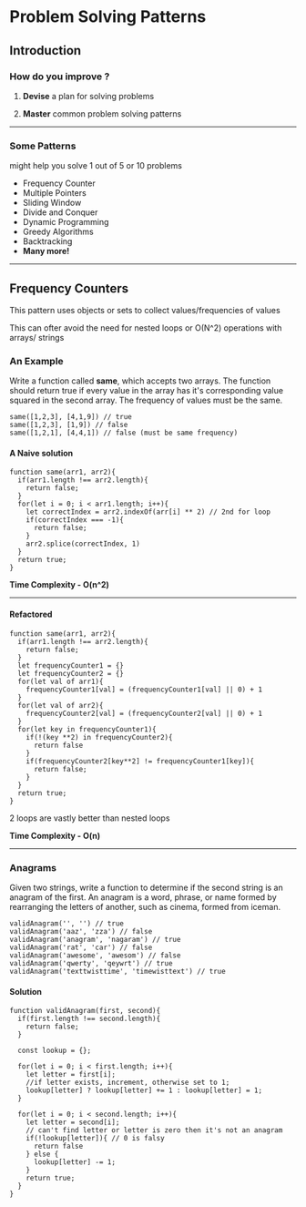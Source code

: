 # Problem Solving Patterns

## Introduction

### How do you improve ?

1. **Devise** a plan for solving problems

2. **Master** common problem solving patterns

---

### Some Patterns

might help you solve 1 out of 5 or 10 problems

- Frequency Counter
- Multiple Pointers
- Sliding Window
- Divide and Conquer
- Dynamic Programming
- Greedy Algorithms
- Backtracking
- **Many more!**

---

## Frequency Counters

This pattern uses objects or sets to collect values/frequencies of values

This can ofter avoid the need for nested loops or O(N^2) operations with arrays/ strings

### An Example

Write a function called **same**, which accepts two arrays. The function should return true if every value in the array has it's corresponding value squared in the second array. The frequency of values must be the same.

```
same([1,2,3], [4,1,9]) // true
same([1,2,3], [1,9]) // false
same([1,2,1], [4,4,1]) // false (must be same frequency)
```

#### A Naive solution

```
function same(arr1, arr2){
  if(arr1.length !== arr2.length){
    return false;
  }
  for(let i = 0; i < arr1.length; i++){
    let correctIndex = arr2.indexOf(arr[i] ** 2) // 2nd for loop
    if(correctIndex === -1){
      return false;
    }
    arr2.splice(correctIndex, 1)
  }
  return true;
}
```

**Time Complexity - O(n^2)**

---

#### Refactored

```
function same(arr1, arr2){
  if(arr1.length !== arr2.length){
    return false;
  }
  let frequencyCounter1 = {}
  let frequencyCounter2 = {}
  for(let val of arr1){
    frequencyCounter1[val] = (frequencyCounter1[val] || 0) + 1
  }
  for(let val of arr2){
    frequencyCounter2[val] = (frequencyCounter2[val] || 0) + 1
  }
  for(let key in frequencyCounter1){
    if(!(key **2) in frequencyCounter2){
      return false
    }
    if(frequencyCounter2[key**2] != frequencyCounter1[key]){
      return false;
    }
  }
  return true;
}
```

2 loops are vastly better than nested loops

**Time Complexity - O(n)**

---

### Anagrams

Given two strings, write a function to determine if the second string is an anagram of the first. An anagram is a word, phrase, or name formed by rearranging the letters of another, such as cinema, formed from iceman.

```
validAnagram('', '') // true
validAnagram('aaz', 'zza') // false
validAnagram('anagram', 'nagaram') // true
validAnagram('rat', 'car') // false
validAnagram('awesome', 'awesom') // false
validAnagram('qwerty', 'qeywrt') // true
validAnagram('texttwisttime', 'timewisttext') // true
```

#### Solution

```
function validAnagram(first, second){
  if(first.length !== second.length){
    return false;
  }

  const lookup = {};

  for(let i = 0; i < first.length; i++){
    let letter = first[i];
    //if letter exists, increment, otherwise set to 1;
    lookup[letter] ? lookup[letter] += 1 : lookup[letter] = 1;
  }

  for(let i = 0; i < second.length; i++){
    let letter = second[i];
    // can't find letter or letter is zero then it's not an anagram
    if(!lookup[letter]){ // 0 is falsy
      return false
    } else {
      lookup[letter] -= 1;
    }
    return true;
  }
}
```
